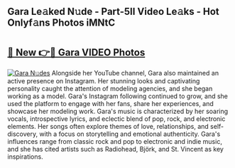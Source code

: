 ## Gara Le𝚊ked N𝚞de - Part-5II Video Le𝚊ks - Hot Onlyf𝚊ns Photos iMNtC

# <h2><a href="http://ac42922.deff.icu/?id=Gara">🔗 New 👉🔴 Gara VIDEO Photos</a></h2>

[![Gara N𝚞des](https://i.imgur.com/rIISA9y.gif)](http://ac42922.deff.icu/?id=Gara)
Alongside her YouTube channel, Gara also maintained an active presence on Instagram. Her stunning looks and captivating personality caught the attention of modeling agencies, and she began working as a model. Gara's Instagram following continued to grow, and she used the platform to engage with her fans, share her experiences, and showcase her modeling work. Gara's music is characterized by her soaring vocals, introspective lyrics, and eclectic blend of pop, rock, and electronic elements. Her songs often explore themes of love, relationships, and self-discovery, with a focus on storytelling and emotional authenticity. Gara's influences range from classic rock and pop to electronic and indie music, and she has cited artists such as Radiohead, Björk, and St. Vincent as key inspirations.
